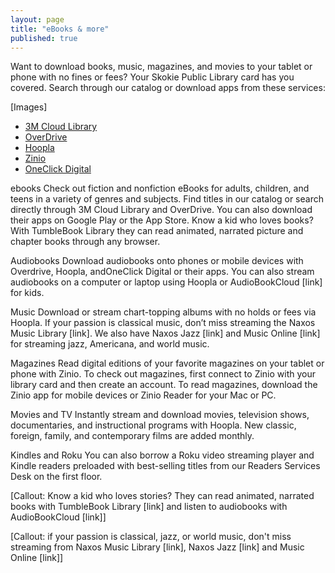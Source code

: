 ```yaml
---
layout: page
title: "eBooks & more"
published: true
---
```


Want to download books, music, magazines, and movies to your tablet or phone with no fines or fees? Your Skokie Public Library card has you covered. Search through our catalog or download apps from these services:

[Images]

- [3M Cloud Library](http://ebook.3m.com/library/SkokiePublicLibrary/)
- [OverDrive](http://overdrive.skokielibrary.info/)
- [Hoopla](http://hoopla.skokielibrary.info)
- [Zinio](https://www.rbdigital.com/skokieil/service/zinio/landing?)
- [OneClick Digital](http://skokieil.oneclickdigital.com/)

ebooks
Check out fiction and nonfiction eBooks for adults, children, and teens in a variety of genres and subjects. Find titles in our catalog or search directly through 3M Cloud Library and OverDrive. You can also download their apps on Google Play or the App Store.
Know a kid who loves books? With TumbleBook Library they can read animated, narrated picture and chapter books through any browser.

Audiobooks
Download audiobooks onto phones or mobile devices with Overdrive, Hoopla, andOneClick Digital or their apps. You can also stream audiobooks on a computer or laptop using Hoopla or AudioBookCloud [link] for kids.

Music
Download or stream chart-topping albums with no holds or fees via Hoopla. If your passion is classical music, don’t miss streaming the Naxos Music Library [link]. We also have Naxos Jazz [link] and Music Online [link] for streaming jazz, Americana, and world music.

Magazines
Read digital editions of your favorite magazines on your tablet or phone with Zinio.
To check out magazines, first connect to Zinio with your library card and then create an account. To read magazines, download the Zinio app for mobile devices or Zinio Reader for your Mac or PC.

Movies and TV
Instantly stream and download movies, television shows, documentaries, and instructional programs with Hoopla. New classic, foreign, family, and contemporary films are added monthly.

Kindles and Roku
You can also borrow a Roku video streaming player and Kindle readers preloaded with best-selling titles from our Readers Services Desk on the first floor.

[Callout: Know a kid who loves stories? They can read animated, narrated books with TumbleBook Library [link] and listen to audiobooks with AudioBookCloud [link]]

[Callout: if your passion is classical, jazz, or world music, don't miss streaming from Naxos Music Library [link], Naxos Jazz [link] and Music Online [link]]
